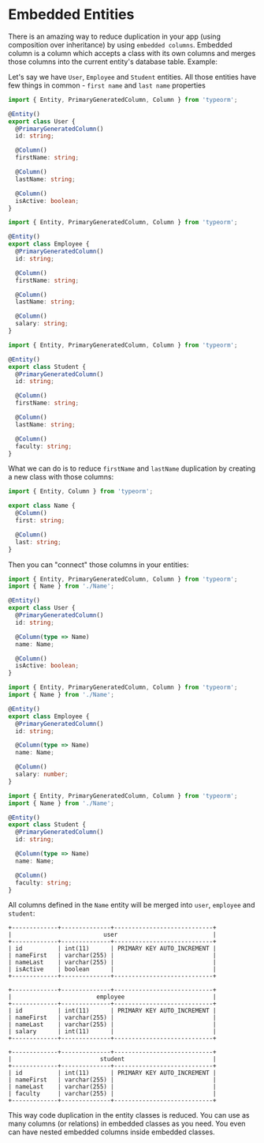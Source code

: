 # Embedded Entities

There is an amazing way to reduce duplication in your app (using composition over inheritance) by using `embedded columns`.
Embedded column is a column which accepts a class with its own columns and merges those columns into the current entity's database table.
Example:

Let's say we have `User`, `Employee` and `Student` entities.
All those entities have few things in common - `first name` and `last name` properties

```typescript
import { Entity, PrimaryGeneratedColumn, Column } from 'typeorm';

@Entity()
export class User {
  @PrimaryGeneratedColumn()
  id: string;

  @Column()
  firstName: string;

  @Column()
  lastName: string;

  @Column()
  isActive: boolean;
}
```

```typescript
import { Entity, PrimaryGeneratedColumn, Column } from 'typeorm';

@Entity()
export class Employee {
  @PrimaryGeneratedColumn()
  id: string;

  @Column()
  firstName: string;

  @Column()
  lastName: string;

  @Column()
  salary: string;
}
```

```typescript
import { Entity, PrimaryGeneratedColumn, Column } from 'typeorm';

@Entity()
export class Student {
  @PrimaryGeneratedColumn()
  id: string;

  @Column()
  firstName: string;

  @Column()
  lastName: string;

  @Column()
  faculty: string;
}
```

What we can do is to reduce `firstName` and `lastName` duplication by creating a new class with those columns:

```typescript
import { Entity, Column } from 'typeorm';

export class Name {
  @Column()
  first: string;

  @Column()
  last: string;
}
```

Then you can "connect" those columns in your entities:

```typescript
import { Entity, PrimaryGeneratedColumn, Column } from 'typeorm';
import { Name } from './Name';

@Entity()
export class User {
  @PrimaryGeneratedColumn()
  id: string;

  @Column(type => Name)
  name: Name;

  @Column()
  isActive: boolean;
}
```

```typescript
import { Entity, PrimaryGeneratedColumn, Column } from 'typeorm';
import { Name } from './Name';

@Entity()
export class Employee {
  @PrimaryGeneratedColumn()
  id: string;

  @Column(type => Name)
  name: Name;

  @Column()
  salary: number;
}
```

```typescript
import { Entity, PrimaryGeneratedColumn, Column } from 'typeorm';
import { Name } from './Name';

@Entity()
export class Student {
  @PrimaryGeneratedColumn()
  id: string;

  @Column(type => Name)
  name: Name;

  @Column()
  faculty: string;
}
```

All columns defined in the `Name` entity will be merged into `user`, `employee` and `student`:

```shell
+-------------+--------------+----------------------------+
|                          user                           |
+-------------+--------------+----------------------------+
| id          | int(11)      | PRIMARY KEY AUTO_INCREMENT |
| nameFirst   | varchar(255) |                            |
| nameLast    | varchar(255) |                            |
| isActive    | boolean      |                            |
+-------------+--------------+----------------------------+

+-------------+--------------+----------------------------+
|                        employee                         |
+-------------+--------------+----------------------------+
| id          | int(11)      | PRIMARY KEY AUTO_INCREMENT |
| nameFirst   | varchar(255) |                            |
| nameLast    | varchar(255) |                            |
| salary      | int(11)      |                            |
+-------------+--------------+----------------------------+

+-------------+--------------+----------------------------+
|                         student                         |
+-------------+--------------+----------------------------+
| id          | int(11)      | PRIMARY KEY AUTO_INCREMENT |
| nameFirst   | varchar(255) |                            |
| nameLast    | varchar(255) |                            |
| faculty     | varchar(255) |                            |
+-------------+--------------+----------------------------+
```

This way code duplication in the entity classes is reduced.
You can use as many columns (or relations) in embedded classes as you need.
You even can have nested embedded columns inside embedded classes.
